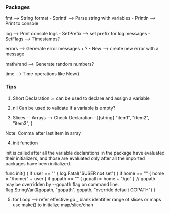 ### Packages
fmt --> String format
    - Sprintf --> Parse string with variables
    - Println --> Print to console

log --> Print console logs
    - SetPrefix --> set prefix for log messages
    - SetFlags --> Timestamps?

errors --> Generate error messages + ?
    - New --> create new error with a message

math/rand --> Generate random numbers?

time --> Time operations like Now()

### Tips
1. Short Declaration
:= can be used to declare and assign a variable

2. nil
Can be used to validate if a variable is empty?

3. Slices -- Arrays --> Check
Declaration - []string{
    "item1",
    "item2",
    "item3",
}

Note: Comma after last item in array

4. init function

init is called after all the variable declarations in the package have evaluated their initializers, and those are evaluated only after all the imported packages have been initialized. 

func init() {
    if user == "" {
        log.Fatal("$USER not set")
    }
    if home == "" {
        home = "/home/" + user
    }
    if gopath == "" {
        gopath = home + "/go"
    }
    // gopath may be overridden by --gopath flag on command line.
    flag.StringVar(&gopath, "gopath", gopath, "override default GOPATH")
}

5. for Loop --> refer effective go
_ blank identifier
range of slices or maps
use make() to initialize map/slice/chan